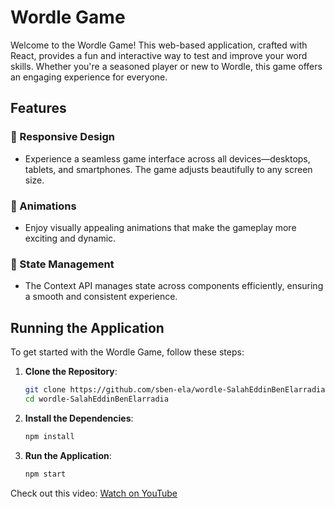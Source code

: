 # Wordle Game

Welcome to the Wordle Game! This web-based application, crafted with React, provides a fun and interactive way to test and improve your word skills. Whether you're a seasoned player or new to Wordle, this game offers an engaging experience for everyone.

## Features

### 📱 Responsive Design
- Experience a seamless game interface across all devices—desktops, tablets, and smartphones. The game adjusts beautifully to any screen size.

### 🌟 Animations
- Enjoy visually appealing animations that make the gameplay more exciting and dynamic.



### 🔄 State Management
- The Context API manages state across components efficiently, ensuring a smooth and consistent experience.

## Running the Application

To get started with the Wordle Game, follow these steps:

1. **Clone the Repository**:
   ```bash
   git clone https://github.com/sben-ela/wordle-SalahEddinBenElarradia.git
   cd wordle-SalahEddinBenElarradia

2. **Install the Dependencies**:
   ```bash
   npm install

3. **Run the Application**:
   ```bash
   npm start


Check out this video: [Watch on YouTube](https://www.youtube.com/watch?v=OfiXDqDYm4o)
